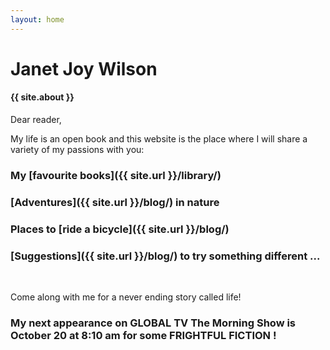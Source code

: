 ```yaml
---
layout: home
---
```


# Janet Joy Wilson

#### {{ site.about }}

Dear reader,

My life is an open book and this website is the place where I will share a variety of my passions with you:

### My [favourite books]({{ site.url }}/library/)

### [Adventures]({{ site.url }}/blog/) in nature

### Places to [ride a bicycle]({{ site.url }}/blog/)

### [Suggestions]({{ site.url }}/blog/) to try something different ...

<br />

Come along with me for a never ending story called life!


### My next appearance on GLOBAL TV The Morning Show is October 20 at 8:10 am for some FRIGHTFUL FICTION !
